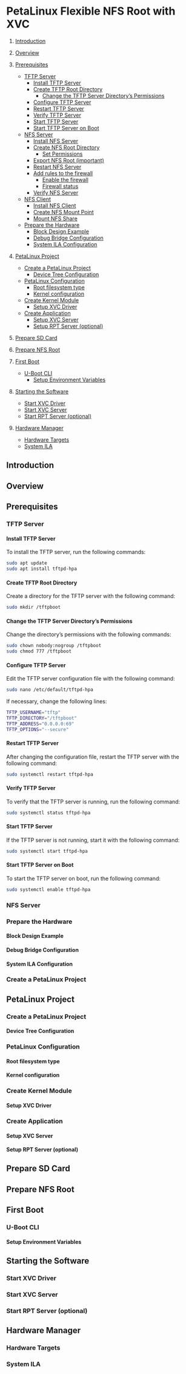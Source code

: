 # PetaLinux Flexible NFS Root with XVC

1. [Introduction](#introduction)
2. [Overview](#overview)
3. [Prerequisites](#prerequisites)
    * [TFTP Server](#tftp-server)
        * [Install TFTP Server](#install-tftp-server)
        * [Create TFTP Root Directory](#create-tftp-root-directory)
            * [Change the TFTP Server Directory’s Permissions](#change-the-tftp-server-directorys-permissions)
        * [Configure TFTP Server](#configure-tftp-server)
        * [Restart TFTP Server](#restart-tftp-server)
        * [Verify TFTP Server](#verify-tftp-server)
        * [Start TFTP Server](#start-tftp-server)
        * [Start TFTP Server on Boot](#start-tftp-server-on-boot)
    * [NFS Server](#nfs-server)
        * [Install NFS Server](#install-nfs-server)
        * [Create NFS Root Directory](#create-nfs-root-directory)
            * [Set Permissions](#set-permissions)
        * [Export NFS Root (important)](#export-nfs-root-important)
        * [Restart NFS Server](#restart-nfs-server)
        * [Add rules to the firewall](#add-rules-to-the-firewall)
            * [Enable the firewall](#enable-the-firewall)
            * [Firewall status](#firewall-status)
        * [Verify NFS Server](#verify-nfs-server)
    * [NFS Client](#nfs-client)
        * [Install NFS Client](#install-nfs-client)
        * [Create NFS Mount Point](#create-nfs-mount-point)
        * [Mount NFS Share](#mount-nfs-share)        
    * [Prepare the Hardware](#prepare-the-hardware)
        * [Block Design Example](#block-design-example)
        * [Debug Bridge Configuration](#debug-bridge-configuration)
        * [System ILA Configuration](#system-ila-configuration)
4. [PetaLinux Project](#petalinux-project)
    * [Create a PetaLinux Project](#create-a-petalinux-project)
        * [Device Tree Configuration](#device-tree-configuration)
    * [PetaLinux Configuration](#petalinux-configuration)
        * [Root filesystem type](#root-filesystem-type)
        * [Kernel configuration](#kernel-configuration)
    * [Create Kernel Module](#create-kernel-module)
        * [Setup XVC Driver](#setup-xvc-driver)
    * [Create Application](#create-application)
        * [Setup XVC Server](#setup-xvc-server)
        * [Setup RPT Server (optional)](#setup-rpt-server-optional)
5. [Prepare SD Card](#prepare-sd-card)
6. [Prepare NFS Root](#prepare-nfs-root)
7. [First Boot](#first-boot)
    * [U-Boot CLI](#u-boot-cli)
        * [Setup Environment Variables](#setup-environment-variables)
8. [Starting the Software](#starting-the-software)
    * [Start XVC Driver](#start-xvc-driver)
    * [Start XVC Server](#start-xvc-server)
    * [Start RPT Server (optional)](#start-rpt-server-optional)

9. [Hardware Manager](#hardware-manager)
    * [Hardware Targets](#hardware-targets)
    * [System ILA](#system-ila)    

## Introduction

## Overview

## Prerequisites
### TFTP Server
#### Install TFTP Server
To install the TFTP server, run the following commands:
```bash
sudo apt update
sudo apt install tftpd-hpa
```
#### Create TFTP Root Directory
Create a directory for the TFTP server with the following command:
```bash
sudo mkdir /tftpboot
```
#### Change the TFTP Server Directory’s Permissions
Change the directory’s permissions with the following commands:
```bash
sudo chown nobody:nogroup /tftpboot
sudo chmod 777 /tftpboot
```
#### Configure TFTP Server
Edit the TFTP server configuration file with the following command:
```bash
sudo nano /etc/default/tftpd-hpa
```
If necessary, change the following lines:
```bash
TFTP_USERNAME="tftp"
TFTP_DIRECTORY="/tftpboot"
TFTP_ADDRESS="0.0.0.0:69"
TFTP_OPTIONS="--secure"
```
#### Restart TFTP Server
After changing the configuration file, restart the TFTP server with the following command:
```bash
sudo systemctl restart tftpd-hpa
```
#### Verify TFTP Server
To verify that the TFTP server is running, run the following command:
```bash
sudo systemctl status tftpd-hpa
```
#### Start TFTP Server
If the TFTP server is not running, start it with the following command:
```bash
sudo systemctl start tftpd-hpa
```
#### Start TFTP Server on Boot
To start the TFTP server on boot, run the following command:
```bash
sudo systemctl enable tftpd-hpa
```

### NFS Server
### Prepare the Hardware
#### Block Design Example
<!-- ![Block design example](Images/bd.jpg "Block design example") -->

#### Debug Bridge Configuration
#### System ILA Configuration
### Create a PetaLinux Project

## PetaLinux Project
### Create a PetaLinux Project
#### Device Tree Configuration
### PetaLinux Configuration
#### Root filesystem type
#### Kernel configuration
### Create Kernel Module
#### Setup XVC Driver
### Create Application
#### Setup XVC Server
#### Setup RPT Server (optional)

## Prepare SD Card

## Prepare NFS Root

## First Boot
### U-Boot CLI
#### Setup Environment Variables

## Starting the Software
### Start XVC Driver
### Start XVC Server
### Start RPT Server (optional)

## Hardware Manager
### Hardware Targets
### System ILA

